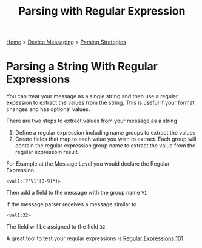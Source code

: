 ﻿---
title: Parsing with Regular Expression
keywords: messages, messaging, parsing, regex, regularexpression

created: 20170927
updated: 20170927
createdby: Kevin D. Wolf
updatedby: Kevin D. Wolf
---
[Home](../../Index.md) > [Device Messaging](../Index.md) > [Parsing Strategies](ParsingStrategies.md)

# Parsing a String With Regular Expressions

You can treat your message as a single string and then use a regular expession to extract the values from the string.  This is useful if your format changes and has optional values.

There are two steps to extract values from your message as a string

1) Define a regular expression including name groups to extract the values
2) Create fields that map to each value you wish to extract.  Each group will contain the regular expression group name to extract the value from the regular expressoin result.

For Example at the Message Level you would declare the Regular Expression

`<val1:(?'V1'[0-9]*)>`

Then add a field to the message with the group name `V1`

If the message parser receives a message similar to

`<val1:32>`

The field will be assigned to the field `32`

A great tool to test your regular expressions is [Regular Expressions 101](https://regex101.com/)